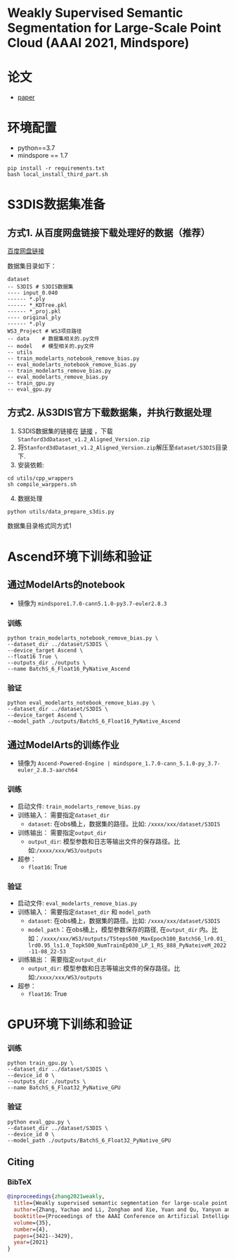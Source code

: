 # Weakly Supervised Semantic Segmentation for Large-Scale Point Cloud (AAAI 2021, Mindspore)

# 论文
- [paper](https://ojs.aaai.org/index.php/AAAI/article/view/16455)

# 环境配置

- python==3.7
- mindspore == 1.7

```shell
pip install -r requirements.txt
bash local_install_third_part.sh
```

# S3DIS数据集准备

## 方式1. 从百度网盘链接下载处理好的数据（推荐）

[百度网盘链接](https://pan.baidu.com/s/101vw5nE-a9CmznWbIcSG_w?pwd=50dh)

数据集目录如下：

```shell
dataset
-- S3DIS # S3DIS数据集
---- input_0.040
------ *.ply
------ *_KDTree.pkl
------ *_proj.pkl
---- original_ply
------ *.ply
WS3_Project # WS3项目路径
-- data    # 数据集相关的.py文件
-- model   # 模型相关的.py文件
-- utils   
-- train_modelarts_notebook_remove_bias.py  
-- eval_modelarts_notebook_remove_bias.py
-- train_modelarts_remove_bias.py  
-- eval_modelarts_remove_bias.py
-- train_gpu.py
-- eval_gpu.py
```

## 方式2. 从S3DIS官方下载数据集，并执行数据处理

1. S3DIS数据集的链接在 [链接](https://docs.google.com/forms/d/e/1FAIpQLScDimvNMCGhy_rmBA2gHfDu3naktRm6A8BPwAWWDv-Uhm6Shw/viewform?c=0&w=1) ，下载`Stanford3dDataset_v1.2_Aligned_Version.zip`
2. 将`Stanford3dDataset_v1.2_Aligned_Version.zip`解压至`dataset/S3DIS`目录下.
3. 安装依赖:

```shell
cd utils/cpp_wrappers
sh compile_warppers.sh
```

4. 数据处理

```shell
python utils/data_prepare_s3dis.py
```

数据集目录格式同方式1

# Ascend环境下训练和验证

## 通过ModelArts的notebook

- 镜像为 `mindspore1.7.0-cann5.1.0-py3.7-euler2.8.3`

### 训练

```shell
python train_modelarts_notebook_remove_bias.py \
--dataset_dir ../dataset/S3DIS \
--device_target Ascend \
--float16 True \
--outputs_dir ./outputs \
--name BatchS_6_Float16_PyNative_Ascend
```

### 验证

```shell
python eval_modelarts_notebook_remove_bias.py \
--dataset_dir ../dataset/S3DIS \
--device_target Ascend \
--model_path ./outputs/BatchS_6_Float16_PyNative_Ascend
```

## 通过ModelArts的训练作业

- 镜像为 `Ascend-Powered-Engine | mindspore_1.7.0-cann_5.1.0-py_3.7-euler_2.8.3-aarch64`

### 训练

- 启动文件: `train_modelarts_remove_bias.py`
- 训练输入： 需要指定`dataset_dir`
    - `dataset`: 在obs桶上，数据集的路径。比如: `/xxxx/xxx/dataset/S3DIS`
- 训练输出： 需要指定`output_dir`
    - `output_dir`: 模型参数和日志等输出文件的保存路径。比如:`/xxxx/xxx/WS3/outputs`
- 超参：
    - `float16`: True

### 验证

- 启动文件: `eval_modelarts_remove_bias.py`
- 训练输入： 需要指定`dataset_dir` 和 `model_path`
    - `dataset`: 在obs桶上，数据集的路径。比如: `/xxxx/xxx/dataset/S3DIS`
    - `model_path`：在obs桶上，模型参数保存的路径, 在`output_dir`
      内。比如：`/xxxx/xxx/WS3/outputs/TSteps500_MaxEpoch100_BatchS6_lr0.01_lrd0.95_ls1.0_Topk500_NumTrainEp030_LP_1_RS_888_PyNateiveM_2022-11-08_22-53`
- 训练输出： 需要指定`output_dir`
    - `output_dir`: 模型参数和日志等输出文件的保存路径。比如:`/xxxx/xxx/WS3/outputs`
- 超参：
    - `float16`: True

# GPU环境下训练和验证

### 训练

```shell
python train_gpu.py \
--dataset_dir ../dataset/S3DIS \
--device_id 0 \
--outputs_dir ./outputs \
--name BatchS_6_Float32_PyNative_GPU
```

### 验证

```shell
python eval_gpu.py \
--dataset_dir ../dataset/S3DIS \
--device_id 0 \
--model_path ./outputs/BatchS_6_Float32_PyNative_GPU
```

## Citing

### BibTeX

```bibtex
@inproceedings{zhang2021weakly,
  title={Weakly supervised semantic segmentation for large-scale point cloud},
  author={Zhang, Yachao and Li, Zonghao and Xie, Yuan and Qu, Yanyun and Li, Cuihua and Mei, Tao},
  booktitle={Proceedings of the AAAI Conference on Artificial Intelligence},
  volume={35},
  number={4},
  pages={3421--3429},
  year={2021}
}
```

